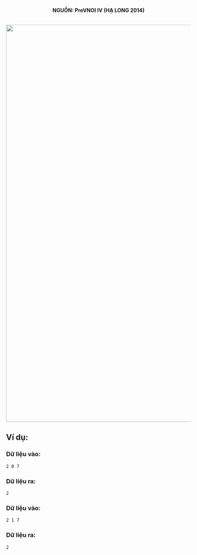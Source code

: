 **<center>NGUỒN: PreVNOI IV (HẠ LONG 2014)</center>**
<br>

<img src="/images/problems/1060/L.svg" width=1080px>

## Ví dụ:
### Dữ liệu vào:
```
2 0 7
```

### Dữ liệu ra:
```
2
```

### Dữ liệu vào:
```
2 1 7
```

### Dữ liệu ra:
```
2
```